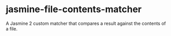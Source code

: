 # jasmine-file-contents-matcher
A Jasmine 2 custom matcher that compares a result against the contents of a file.
